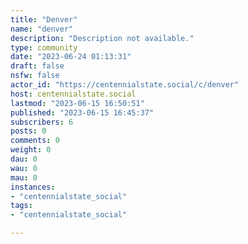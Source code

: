 ```yaml
---
title: "Denver" 
name: "denver"
description: "Description not available."
type: community
date: "2023-06-24 01:13:31"
draft: false
nsfw: false
actor_id: "https://centennialstate.social/c/denver"
host: centennialstate.social
lastmod: "2023-06-15 16:50:51"
published: "2023-06-15 16:45:37"
subscribers: 6
posts: 0
comments: 0
weight: 0
dau: 0
wau: 0
mau: 0
instances:
- "centennialstate_social"
tags: 
- "centennialstate_social"

---
```

